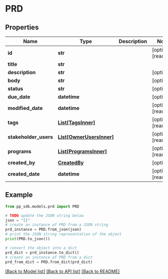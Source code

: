 # PRD


## Properties

Name | Type | Description | Notes
------------ | ------------- | ------------- | -------------
**id** | **str** |  | [optional] [readonly] 
**title** | **str** |  | 
**description** | **str** |  | [optional] 
**body** | **str** |  | [optional] 
**status** | **str** |  | [optional] 
**due_date** | **datetime** |  | [optional] 
**modified_date** | **datetime** |  | [optional] [readonly] 
**tags** | [**List[TagsInner]**](TagsInner.md) |  | [optional] [readonly] 
**stakeholder_users** | [**List[OwnerUsersInner]**](OwnerUsersInner.md) |  | [optional] [readonly] 
**programs** | [**List[ProgramsInner]**](ProgramsInner.md) |  | [optional] [readonly] 
**created_by** | [**CreatedBy**](CreatedBy.md) |  | [optional] 
**created_date** | **datetime** |  | [optional] [readonly] 

## Example

```python
from pp_sdk.models.prd import PRD

# TODO update the JSON string below
json = "{}"
# create an instance of PRD from a JSON string
prd_instance = PRD.from_json(json)
# print the JSON string representation of the object
print(PRD.to_json())

# convert the object into a dict
prd_dict = prd_instance.to_dict()
# create an instance of PRD from a dict
prd_from_dict = PRD.from_dict(prd_dict)
```
[[Back to Model list]](../README.md#documentation-for-models) [[Back to API list]](../README.md#documentation-for-api-endpoints) [[Back to README]](../README.md)


